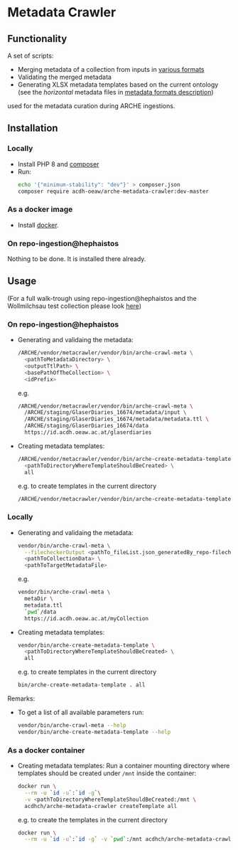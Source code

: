 ﻿# Metadata Crawler

## Functionality

A set of scripts:

* Merging metadata of a collection from inputs in [various formats](docs/metadata_formats.md)
* Validating the merged metadata
* Generating XLSX metadata templates based on the current ontology 
  (see the _horizontal_ metadata files in [metadata formats description](docs/metadata_formats.md#horizontal-metadata-file))

used for the metadata curation during ARCHE ingestions.

## Installation

### Locally

* Install PHP 8 and [composer](https://getcomposer.org/)
* Run:
  ```bash
  echo '{"minimum-stability": "dev"}' > composer.json
  composer require acdh-oeaw/arche-metadata-crawler:dev-master
  ```

### As a docker image

* Install [docker](https://www.docker.com/).

### On repo-ingestion@hephaistos

Nothing to be done. It is installed there already.

## Usage

(For a full walk-trough using repo-ingestion@hephaistos and the Wollmilchsau test collection
please look [here](docs/walktrough.md))

### On repo-ingestion@hephaistos

* Generating and validaing the metadata:
  ```bash
  /ARCHE/vendor/metacrawler/vendor/bin/arche-crawl-meta \
    <pathToMetadataDirectory> \
    <outputTtlPath> \
    <basePathOfTheCollection> \
    <idPrefix>
  ```
  e.g.
  ```bash
  /ARCHE/vendor/metacrawler/vendor/bin/arche-crawl-meta \
    /ARCHE/staging/GlaserDiaries_16674/metadata/input \
    /ARCHE/staging/GlaserDiaries_16674/metadata/metadata.ttl \
    /ARCHE/staging/GlaserDiaries_16674/data
    https://id.acdh.oeaw.ac.at/glaserdiaries
  ```
* Creating metadata templates:
  ```bash
  /ARCHE/vendor/metacrawler/vendor/bin/arche-create-metadata-template \
    <pathToDirectoryWhereTemplateShouldBeCreated> \
    all
  ```
  e.g. to create templates in the current directory
  ```bash
  /ARCHE/vendor/metacrawler/vendor/bin/arche-create-metadata-template . all
  ```

### Locally

* Generating and validaing the metadata:
  ```bash
  vendor/bin/arche-crawl-meta \
    --filecheckerOutput <pathTo_fileList.json_generatedBy_repo-filechecker> \
    <pathToCollectionData> \
    <pathToTargetMetadataFile>
  ```
  e.g.
  ```bash
  vendor/bin/arche-crawl-meta \
    metaDir \
    metadata.ttl
    `pwd`/data
    https://id.acdh.oeaw.ac.at/myCollection
  ```
* Creating metadata templates:
  ```bash
  vendor/bin/arche-create-metadata-template \
    <pathToDirectoryWhereTemplateShouldBeCreated> \
    all
  ```
  e.g. to create templates in the current directory
  ```bash
  bin/arche-create-metadata-template . all
  ```

Remarks:

* To get a list of all available parameters run:
  ```bash
  vendor/bin/arche-crawl-meta --help
  vendor/bin/arche-create-metadata-template --help
  ```

### As a docker container

* Creating metadata templates:
  Run a container mounting directory where templates should be created under `/mnt` inside the container:
  ```bash
  docker run \
    --rm -u `id -u`:`id -g`\
    -v <pathToDirectoryWhereTemplateShouldBeCreated:/mnt \
    acdhch/arche-metadata-crawler createTemplate all
  ```
  e.g. to create the templates in the current directory
  ```bash
  docker run \
    --rm -u `id -u`:`id -g` -v `pwd`:/mnt acdhch/arche-metadata-crawler createTemplate all
  ```
